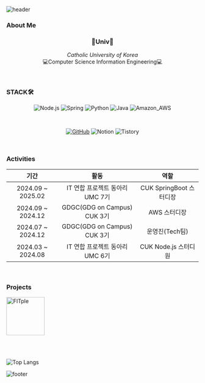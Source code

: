 <!--
**seoyeoneel02/seoyeoneel02** is a ✨ _special_ ✨ repository because its `README.md` (this file) appears on your GitHub profile.

Here are some ideas to get you started:

- 🔭 I’m currently working on ...
- 🌱 I’m currently learning ...
- 👯 I’m looking to collaborate on ...
- 🤔 I’m looking for help with ...
- 💬 Ask me about ...
- 📫 How to reach me: ...
- 😄 Pronouns: ...
- ⚡ Fun fact: ...
-->
![header](https://capsule-render.vercel.app/api?type=waving&color=gradient&customColorList=0,1,2,3,5,8,9,11,14,16,17,20,21,22,27&height=200&section=header&text=SEOYEON's%20GitHub&fontSize=40&fontAlignY=30&desc=Hello,%20World!&descAlignY=53)

### About Me

<h3 align="center">🏫Univ🏫</h3>
<p align="center">
  <i>Catholic University of Korea</i>
  <br/>
  💻Computer Science Information Engineering💻
</p>

<br/>

### STACK🛠️

<div align=center>

![Node.js](https://img.shields.io/badge/Node.js-43853D?style=for-the-badge&logo=node.js&logoColor=white)
![Spring](https://img.shields.io/badge/Spring-6DB33F?style=for-the-badge&logo=spring&logoColor=white)
![Python](https://img.shields.io/badge/Python-3776AB?style=for-the-badge&logo=python&logoColor=white)
![Java](https://img.shields.io/badge/Java-ED8B00?style=for-the-badge&logo=openjdk&logoColor=white)
![Amazon_AWS](https://img.shields.io/badge/Amazon_AWS-232F3E?style=for-the-badge&logo=amazon-aws&logoColor=white)

<br/>

[![GitHub](https://img.shields.io/badge/GitHub-100000?style=for-the-badge&logo=github&logoColor=white)](https://github.com/seoyeoneel02)
![Notion](https://img.shields.io/badge/Notion-F3F3F3?style=for-the-badge&logo=notion&logoColor=black)
![Tistory](https://img.shields.io/badge/Tistory-FF5A4A?style=for-the-badge&logo=tistory&logoColor=white)

</div>

<br/>

### Activities

<div align=center>

|기간|활동|역할|
|:-:|:-:|:-:|
|2024.09 ~ 2025.02|IT 연합 프로젝트 동아리 UMC 7기|CUK SpringBoot 스터디장|
|2024.09 ~ 2024.12|GDGC(GDG on Campus) CUK 3기|AWS 스터디장|
|2024.07 ~ 2024.12|GDGC(GDG on Campus) CUK 3기|운영진(Tech팀)|
|2024.03 ~ 2024.08|IT 연합 프로젝트 동아리 UMC 6기|CUK Node.js 스터디원|

</div>

<br/>

### Projects

<a href="https://github.com/UMC-FITple/Backend">
    <img src="https://github.com/user-attachments/assets/58079ebd-7428-4fb0-9211-75c568600e48" alt="FITple" width="100" height="100">
</a>

<br/><br/>

![Top Langs](https://github-readme-stats.vercel.app/api/top-langs/?username=seoyeoneel02)
<!--[Anurag's GitHub stats](https://github-readme-stats.vercel.app/api?username=seoyeoneel02)-->

![footer](https://capsule-render.vercel.app/api?type=waving&color=gradient&customColorList=0,1,2,3,5,8,9,11,14,16,17,20,21,22,27&height=100&section=footer)
